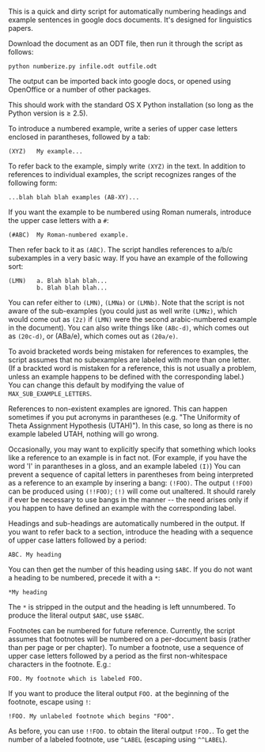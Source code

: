 This is a quick and dirty script for automatically numbering headings
and example sentences in google docs documents. It's designed for
linguistics papers.

Download the document as an ODT file, then run it through the script
as follows:

    python numberize.py infile.odt outfile.odt

The output can be imported back into google docs, or opened using
OpenOffice or a number of other packages.

This should work with the standard OS X Python installation (so long
as the Python version is ≥ 2.5).

To introduce a numbered example, write a series of upper case letters
enclosed in parantheses, followed by a tab:

    (XYZ)   My example...

To refer back to the example, simply write `(XYZ)` in the text. In
addition to references to individual examples, the script recognizes
ranges of the following form:

    ...blah blah blah examples (AB-XY)...

If you want the example to be numbered using Roman numerals, introduce
the upper case letters with a `#`:

    (#ABC)  My Roman-numbered example.

Then refer back to it as `(ABC)`. The script handles references to
a/b/c subexamples in a very basic way. If you have an example of the
following sort:

    (LMN)   a. Blah blah blah...
            b. Blah blah blah...

You can refer either to `(LMN)`, `(LMNa)` or `(LMNb)`. Note that the
script is not aware of the sub-examples (you could just as well write
`(LMNz)`, which would come out as `(2z)` if `(LMN)` were the second
arabic-numbered example in the document).  You can also write things
like `(ABc-d)`, which comes out as `(20c-d)`, or (ABa/e), which comes
out as `(20a/e)`.

To avoid bracketed words being mistaken for references to examples,
the script assumes that no subexamples are labeled with more than one
letter. (If a brackted word is mistaken for a reference, this is not
usually a problem, unless an example happens to be defined with the
corresponding label.) You can change this default by modifying the
value of `MAX_SUB_EXAMPLE_LETTERS`.

References to non-existent examples are ignored. This can happen
sometimes if you put acronyms in parantheses (e.g. "The Uniformity of
Theta Assignment Hypothesis (UTAH)").  In this case, so long as there
is no example labeled UTAH, nothing will go wrong.

Occasionally, you may want to explicitly specify that something which
looks like a reference to an example is in fact not. (For example, if
you have the word 'I' in parantheses in a gloss, and an example
labeled `(I)`) You can prevent a sequence of capital letters in
parentheses from being interpreted as a reference to an example by
insering a bang: `(!FOO)`. The output `(!FOO)` can be produced using
`(!!FOO)`; `(!)` will come out unaltered. It should rarely if ever be
necessary to use bangs in the manner -- the need arises only if you
happen to have defined an example with the corresponding label.

Headings and sub-headings are automatically numbered in the output. If
you want to refer back to a section, introduce the heading with a
sequence of upper case latters followed by a period:

    ABC. My heading

You can then get the number of this heading using `$ABC`. If you do
not want a heading to be numbered, precede it with a `*`:

    *My heading

The `*` is stripped in the output and the heading is left
unnumbered. To produce the literal output `$ABC`, use `$$ABC`.

Footnotes can be numbered for future reference. Currently, the script
assumes that footnotes will be numbered on a per-document basis
(rather than per page or per chapter). To number a footnote, use a
sequence of upper case letters followed by a period as the first
non-whitespace characters in the footnote. E.g.:

    FOO. My footnote which is labeled FOO.

If you want to produce the literal output `FOO.` at the beginning of
the footnote, escape using `!`:

    !FOO. My unlabeled footnote which begins "FOO".

As before, you can use `!!FOO.` to obtain the literal output `!FOO.`.
To get the number of a labeled footnote, use `^LABEL` (escaping using
`^^LABEL`).
